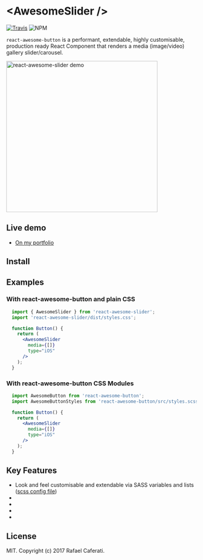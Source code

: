 # &lt;AwesomeSlider /&gt;

[![Travis](https://img.shields.io/travis/rcaferati/react-awesome-slider/master.svg)](https://travis-ci.org/rcaferati/react-awesome-slider) ![NPM](https://img.shields.io/npm/v/react-awesome-slider.svg)

`react-awesome-button` is a performant, extendable, highly customisable, production ready React Component that renders a media (image/video) gallery slider/carousel.

[<img width="400" alt="react-awesome-slider demo" src="https://github.com/rcaferati/react-awesome-slider/blob/master/demo/images/gallery-demo.gif?raw=true">](https://caferati.me/demo/react-awesome-slider)

## Live demo

+ <a title="Live demo" href="https://caferati.me/demo/react-awesome-slider" target="_blank">On my portfolio</a>

## Install

## Examples

### With react-awesome-button and plain CSS
```jsx
  import { AwesomeSlider } from 'react-awesome-slider';
  import 'react-awesome-slider/dist/styles.css';

  function Button() {
    return (
      <AwesomeSlider
        media={[]}
        type="iOS"
      />
    );
  }
```

### With react-awesome-button CSS Modules
```jsx
  import AwesomeButton from 'react-awesome-button';
  import AwesomeButtonStyles from 'react-awesome-button/src/styles.scss'

  function Button() {
    return (
      <AwesomeSlider
        media={[]}
        type="iOS"
      />
    );
  }
```

## Key Features

+ Look and feel customisable and extendable via SASS variables and lists ([scss config file](https://github.com/rcaferati/react-awesome-slider/blob/master/src/styles))
+
+
+
+

## License

MIT. Copyright (c) 2017 Rafael Caferati.
